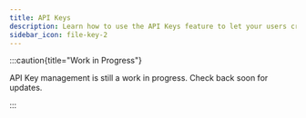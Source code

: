 ```yaml
---
title: API Keys
description: Learn how to use the API Keys feature to let your users create and manage API keys for your API.
sidebar_icon: file-key-2
---
```


:::caution{title="Work in Progress"}

API Key management is still a work in progress. Check back soon for updates.

:::
